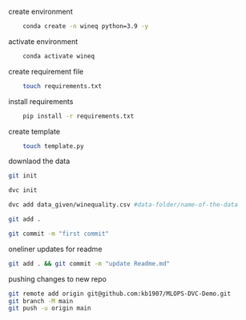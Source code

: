 create environment

```bash
    conda create -n wineq python=3.9 -y
```

activate environment

```bash
    conda activate wineq
```

create requirement file

```bash
    touch requirements.txt
```

install requirements

```bash
    pip install -r requirements.txt
```

create template

```bash
    touch template.py
```

downlaod the data

```bash
git init
```

```bash
dvc init
```

```bash
dvc add data_given/winequality.csv #data-folder/name-of-the-data
```

```bash
git add .
```

```bash
git commit -m "first commit"
```

oneliner updates for readme

```bash
git add . && git commit -m "update Readme.md"
```

pushing changes to new repo

```bash
git remote add origin git@github.com:kb1907/MLOPS-DVC-Demo.git
git branch -M main
git push -u origin main
```
